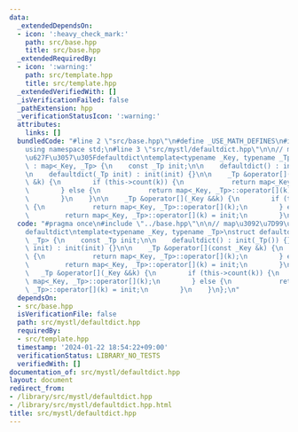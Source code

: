 ```yaml
---
data:
  _extendedDependsOn:
  - icon: ':heavy_check_mark:'
    path: src/base.hpp
    title: src/base.hpp
  _extendedRequiredBy:
  - icon: ':warning:'
    path: src/template.hpp
    title: src/template.hpp
  _extendedVerifiedWith: []
  _isVerificationFailed: false
  _pathExtension: hpp
  _verificationStatusIcon: ':warning:'
  attributes:
    links: []
  bundledCode: "#line 2 \"src/base.hpp\"\n#define _USE_MATH_DEFINES\n#include <bits/stdc++.h>\n\
    using namespace std;\n#line 3 \"src/mystl/defaultdict.hpp\"\n\n// map\u3092\u7D99\
    \u627F\u3057\u305Fdefaultdict\ntemplate<typename _Key, typename _Tp>\nstruct defaultdict\
    \ : map<_Key, _Tp> {\n    const _Tp init;\n\n    defaultdict() : init(_Tp()) {};\n\
    \n    defaultdict(_Tp init) : init(init) {}\n\n    _Tp &operator[](const _Key\
    \ &k) {\n        if (this->count(k)) {\n            return map<_Key, _Tp>::operator[](k);\n\
    \        } else {\n            return map<_Key, _Tp>::operator[](k) = init;\n\
    \        }\n    }\n\n    _Tp &operator[](_Key &&k) {\n        if (this->count(k))\
    \ {\n            return map<_Key, _Tp>::operator[](k);\n        } else {\n   \
    \         return map<_Key, _Tp>::operator[](k) = init;\n        }\n    }\n};\n"
  code: "#pragma once\n#include \"../base.hpp\"\n\n// map\u3092\u7D99\u627F\u3057\u305F\
    defaultdict\ntemplate<typename _Key, typename _Tp>\nstruct defaultdict : map<_Key,\
    \ _Tp> {\n    const _Tp init;\n\n    defaultdict() : init(_Tp()) {};\n\n    defaultdict(_Tp\
    \ init) : init(init) {}\n\n    _Tp &operator[](const _Key &k) {\n        if (this->count(k))\
    \ {\n            return map<_Key, _Tp>::operator[](k);\n        } else {\n   \
    \         return map<_Key, _Tp>::operator[](k) = init;\n        }\n    }\n\n \
    \   _Tp &operator[](_Key &&k) {\n        if (this->count(k)) {\n            return\
    \ map<_Key, _Tp>::operator[](k);\n        } else {\n            return map<_Key,\
    \ _Tp>::operator[](k) = init;\n        }\n    }\n};\n"
  dependsOn:
  - src/base.hpp
  isVerificationFile: false
  path: src/mystl/defaultdict.hpp
  requiredBy:
  - src/template.hpp
  timestamp: '2024-01-22 18:54:22+09:00'
  verificationStatus: LIBRARY_NO_TESTS
  verifiedWith: []
documentation_of: src/mystl/defaultdict.hpp
layout: document
redirect_from:
- /library/src/mystl/defaultdict.hpp
- /library/src/mystl/defaultdict.hpp.html
title: src/mystl/defaultdict.hpp
---
```

